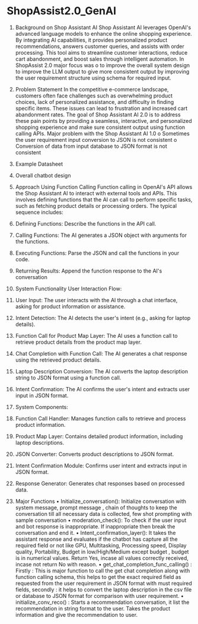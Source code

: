 # ShopAssist2.0_GenAI

1. Background on Shop Assistant AI
Shop Assistant AI leverages OpenAI's advanced language models to enhance the online shopping experience. By integrating AI capabilities, it provides personalized product recommendations, answers customer queries, and assists with order processing. 
This tool aims to streamline customer interactions, reduce cart abandonment, and boost sales through intelligent automation. In ShopAssist 2.0 major focus was 
o	to improve the overall system design to improve the LLM output to give more consistent output by improving the user requirement structure using schema for required input.
2. Problem Statement
In the competitive e-commerce landscape, customers often face challenges such as overwhelming product choices, lack of personalized assistance, and difficulty in finding specific items. These issues can lead to frustration and increased cart abandonment rates. 
The goal of Shop Assistant AI 2.0 is to address these pain points by providing a seamless, interactive, and personalized shopping experience and make sure consistent output using function calling APIs.
Major problem with the Shop Assistant AI 1.0 
o	Sometimes the user requirement input conversion to JSON is not consistent
o	Conversion of data from input database to JSON format is not consistent


3. Example Datasheet
 





4. Overall chatbot design 

 
5. Approach Using Function Calling
Function calling in OpenAI's API allows the Shop Assistant AI to interact with external tools and APIs. This involves defining functions that the AI can call to perform specific tasks, such as fetching product details or processing orders. The typical sequence includes:
1.	Defining Functions: Describe the functions in the API call.
2.	Calling Functions: The AI generates a JSON object with arguments for the functions.
3.	Executing Functions: Parse the JSON and call the functions in your code.
4.	Returning Results: Append the function response to the AI's conversation

6. System Functionality
User Interaction Flow:
1.	User Input: The user interacts with the AI through a chat interface, asking for product information or assistance.
2.	Intent Detection: The AI detects the user's intent (e.g., asking for laptop details).
3.	Function Call for Product Map Layer: The AI uses a function call to retrieve product details from the product map layer.
4.	Chat Completion with Function Call: The AI generates a chat response using the retrieved product details.
5.	Laptop Description Conversion: The AI converts the laptop description string to JSON format using a function call.
6.	Intent Confirmation: The AI confirms the user's intent and extracts user input in JSON format.
7. System Components:
1.	Function Call Handler: Manages function calls to retrieve and process product information.
2.	Product Map Layer: Contains detailed product information, including laptop descriptions.
3.	JSON Converter: Converts product descriptions to JSON format.
4.	Intent Confirmation Module: Confirms user intent and extracts input in JSON format.
5.	Response Generator: Generates chat responses based on processed data.
8. Major Functions
•	Initialize_conversation(): Initialize conversation with system message, prompt message , chain of thoughts to keep the conversation till all necessary data is collected, few shot prompting with sample conversation
•	moderation_check(): To check if the user input and bot response is inappropriate. If inappropriate then break the conversation and end it.
•	Intent_confirmation_layer(): It takes the assistant response and evaluates if the chatbot has capture all the required field or not like GPU, Multitasking, Processing speed, Display quality, Portability, Budget in low/High/Medium except budget , budget is in numerical values. Return Yes, incase all values correctly received, incase not return No with reason.
•	get_chat_completion_func_calling() : Firstly : This is major function to call the get chat completion along with function calling schema, this helps to get the exact required field as requested from the user requirement in JSON format with must required fields, secondly :  it helps to convert the laptop description in the csv file or database to JSON format for comparison with user requirement.
•	initialize_conv_reco() : Starts a recommendation conversation, it list the recommendation in string format to the user. Takes the product information and give the recommendation to user.
